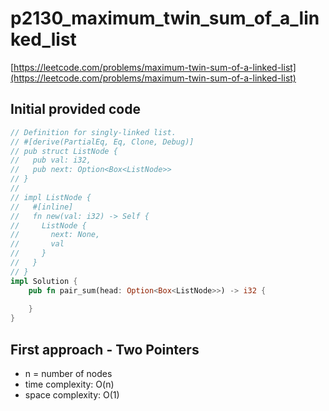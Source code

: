 # p2130_maximum_twin_sum_of_a_linked_list
[https://leetcode.com/problems/maximum-twin-sum-of-a-linked-list](https://leetcode.com/problems/maximum-twin-sum-of-a-linked-list)

## Initial provided code
```Rust
// Definition for singly-linked list.
// #[derive(PartialEq, Eq, Clone, Debug)]
// pub struct ListNode {
//   pub val: i32,
//   pub next: Option<Box<ListNode>>
// }
// 
// impl ListNode {
//   #[inline]
//   fn new(val: i32) -> Self {
//     ListNode {
//       next: None,
//       val
//     }
//   }
// }
impl Solution {
    pub fn pair_sum(head: Option<Box<ListNode>>) -> i32 {
        
    }
}
```

## First approach - Two Pointers

- n = number of nodes
- time complexity: O(n)
- space complexity: O(1)


